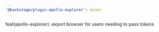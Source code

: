 ```yaml
---
'@backstage/plugin-apollo-explorer': minor
---
```


feat(apollo-explorer): export browser for users needing to pass tokens
